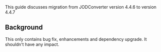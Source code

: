 This guide discusses migration from JODConverter version 4.4.6 to version 4.4.7

## Background

This only contains bug fix, enhancements and dependency upgrade. It shouldn't have any impact.